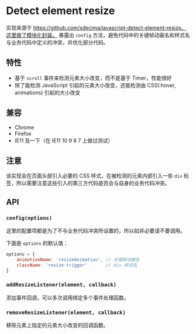 # Detect element resize

实现来源于 https://github.com/sdecima/javascript-detect-element-resize。这里做了模块化封装。
暴露出 `config` 方法，避免代码中的关键帧动画名和样式名与业务代码中定义的冲突，并优化部分代码。

## 特性

- 基于 `scroll` 事件来检测元素大小改变，而不是基于 Timer，性能很好
- 除了能检测 JavaScript 引起的元素大小改变，还能检测由 CSS(:hover, animations) 引起的大小改变

## 兼容

- Chrome
- Firefox
- IE11 及一下（在 IE11 10 9 8 7 上做过测试）

## 注意

该实现会在页面头部引入必要的 CSS 样式，在被检测的元素内部引入一些 `div` 标签，所以需要注意这些引入的第三方代码是否会与自身的业务代码冲突。

## API

### `config(options)`

这里的配置项都是为了不与业务代码冲突所设置的，所以如非必要请不要调用。

下面是 `options` 的默认值：

```js
options = {
    animationName: 'resizeAnimation', // 关键帧动画名
    className: 'resize-trigger'       // div 样式名
}
```

### `addResizeListener(element, callback)`

添加事件回调，可以多次调用绑定多个事件处理函数。

### `removeResizeListener(element, callback)`

移除元素上指定的元素大小改变的回调函数。

